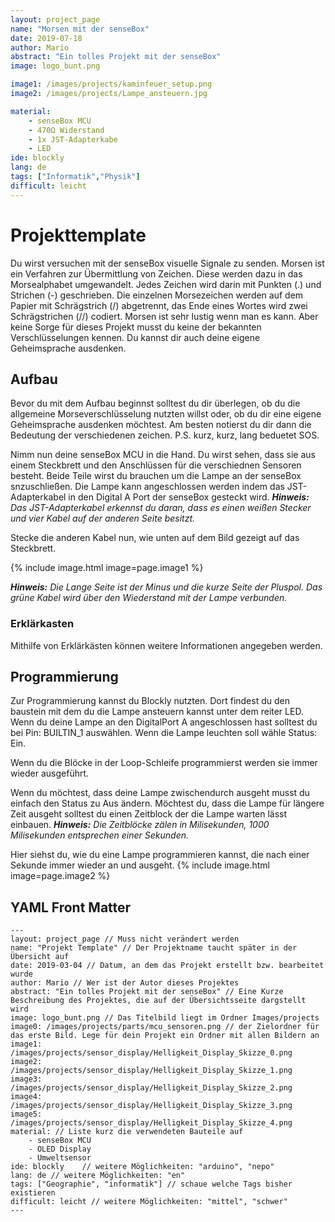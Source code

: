 ```yaml
---
layout: project_page
name: "Morsen mit der senseBox"
date: 2019-07-18
author: Mario
abstract: "Ein tolles Projekt mit der senseBox"
image: logo_bunt.png

image1: /images/projects/kaminfeuer_setup.png
image2: /images/projects/Lampe_ansteuern.jpg

material:
    - senseBox MCU
    - 470Ω Widerstand
    - 1x JST-Adapterkabe
    - LED
ide: blockly    
lang: de
tags: ["Informatik","Physik"]
difficult: leicht
---
```

# Projekttemplate
Du wirst versuchen mit der senseBox visuelle Signale zu senden. 
Morsen ist ein Verfahren zur Übermittlung von Zeichen. Diese werden dazu in das Morsealphabet umgewandelt. 
Jedes Zeichen wird darin mit Punkten (.) und Strichen (-) geschrieben. Die einzelnen Morsezeichen werden auf dem Papier mit Schrägstrich (/) abgetrennt, das Ende eines Wortes wird zwei Schrägstrichen (//) codiert.
Morsen ist sehr lustig wenn man es kann.
Aber keine Sorge für dieses Projekt musst du keine der bekannten Verschlüsselungen kennen. Du kannst dir auch deine eigene Geheimsprache ausdenken. 


## Aufbau

Bevor du mit dem Aufbau beginnst solltest du dir überlegen, ob du die allgemeine Morseverschlüsselung nutzten willst oder, ob du dir eine eigene Geheimsprache ausdenken möchtest.
Am besten notierst du dir dann die Bedeutung der verschiedenen zeichen. 
P.S. kurz, kurz, lang beduetet SOS.

Nimm nun deine senseBox MCU in die Hand. Du wirst sehen, dass sie aus einem Steckbrett und den Anschlüssen für die verschiednen Sensoren besteht.
Beide Teile wirst du brauchen um die Lampe an der senseBox snzuschließen. 
Die Lampe kann angeschlossen werden indem das JST-Adapterkabel in den Digital A Port der senseBox gesteckt wird.
***Hinweis:*** *Das JST-Adapterkabel erkennst du daran, dass es einen weißen Stecker und vier Kabel auf der anderen Seite besitzt.*

Stecke die anderen Kabel nun, wie unten auf dem Bild gezeigt auf das Steckbrett.

{% include image.html image=page.image1 %}

***Hinweis:*** *Die Lange Seite ist der Minus und die kurze Seite der Pluspol. Das grüne Kabel wird über den Wiederstand mit der Lampe verbunden.*

<div class="panel panel-info">
  <div class="panel-heading">
    <h3 class="panel-title">Erklärkasten</h3>
  </div>
  <div class="panel-body">
Mithilfe von Erklärkästen können weitere Informationen angegeben werden.
  </div>
</div>

## Programmierung

Zur Programmierung kannst du Blockly nutzten. Dort findest du den baustein mit dem du die Lampe ansteuern kannst unter dem reiter LED.
Wenn du deine Lampe an den DigitalPort A angeschlossen hast solltest du bei Pin: BUILTIN_1 auswählen. 
Wenn die Lampe leuchten soll wähle Status: Ein.

Wenn du die Blöcke in der Loop-Schleife programmierst werden sie immer wieder ausgeführt.

Wenn du möchtest, dass deine Lampe zwischendurch ausgeht musst du einfach den Status zu Aus ändern.
Möchtest du, dass die Lampe für längere Zeit ausgeht solltest du einen Zeitblock der die Lampe warten lässt einbauen.
***Hinweis:*** *Die Zeitblöcke zälen in Milisekunden, 1000 Milisekunden entsprechen einer Sekunden.*

Hier siehst du, wie du eine Lampe programmieren kannst, die nach einer Sekunde immer wieder an und ausgeht.
{% include image.html image=page.image2 %}


## YAML Front Matter

```
---
layout: project_page // Muss nicht verändert werden
name: "Projekt Template" // Der Projektname taucht später in der Übersicht auf
date: 2019-03-04 // Datum, an dem das Projekt erstellt bzw. bearbeitet wurde 
author: Mario // Wer ist der Autor dieses Projektes
abstract: "Ein tolles Projekt mit der senseBox" // Eine Kurze Beschreibung des Projektes, die auf der Übersichtsseite dargstellt wird
image: logo_bunt.png // Das Titelbild liegt im Ordner Images/projects
image0: /images/projects/parts/mcu_sensoren.png // der Zielordner für das erste Bild. Lege für dein Projekt ein Ordner mit allen Bildern an
image1: /images/projects/sensor_display/Helligkeit_Display_Skizze_0.png
image2: /images/projects/sensor_display/Helligkeit_Display_Skizze_1.png
image3: /images/projects/sensor_display/Helligkeit_Display_Skizze_2.png
image4: /images/projects/sensor_display/Helligkeit_Display_Skizze_3.png
image5: /images/projects/sensor_display/Helligkeit_Display_Skizze_4.png
material: // Liste kurz die verwendeten Bauteile auf
    - senseBox MCU 
    - OLED Display
    - Umweltsensor
ide: blockly    // weitere Möglichkeiten: "arduino", "nepo"
lang: de // weitere Möglichkeiten: "en"
tags: ["Geographie", "informatik"] // schaue welche Tags bisher existieren
difficult: leicht // weitere Möglichkeiten: "mittel", "schwer"
---
```
